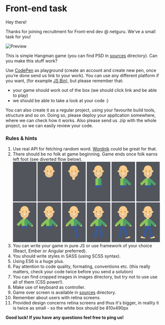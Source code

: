 # Front-end task

Hey there!

Thanks for joining recruitment for Front-end dev @ netguru. We’ve a small task for you!

![Preview](https://raw.githubusercontent.com/netguru/frontend-recruitment-task/master/sources/hangman.png)

This is simple Hangman game (you can find PSD in [sources](https://github.com/netguru/frontend-recruitment-task/tree/master/sources) directory). Can you make this stuff work?

Use [CodePen](http://codepen.io/) as playground (create an account and create new pen, once you’re done send us link to your work). You can use any different platform if you want, (for example [JS Bin](https://jsbin.com)), but please remember that:
+ your game should work out of the box (we should click link and be able to play)
+ we should be able to take a look at your code :)

You can also create it as a regular project, using your favourite build tools, structure and so on. Doing so, please deploy your application somewhere, where we can check how it works. Also please send us .zip with the whole project, so we can easily review your code.

### Rules & hints
1. Use real API for fetching random word. [Wordnik](http://developer.wordnik.com/docs.html#!/words) could be great for that.
2. There should be no folk at game beginning. Game ends once folk earns left foot (see diverted flow below).
![Flow](https://raw.githubusercontent.com/netguru/frontend-recruitment-task/master/imgs/flow.png)
3. You can write your game in pure JS or use framework of your choice (React, Ember or Angular preferred).
4. You should write styles in SASS (using SCSS syntax).
5. Using ES6 is a huge plus.
6. Pay attention to code quality, formating, conventions etc. (this really matters, check your code twice before you send a solution)
7. You can find cropped images in images directory, but try not to use use all of them (CSS power!).
8. Make use of keyboard as controller.
9. Game over screen is available in [sources](https://github.com/netguru/frontend-recruitment-task/tree/master/sources) directory.
10. Remember about users with retina screens.
11. Provided design concerns retina screens and thus it's bigger, in reality it is twice as small - so the white box should be 810x490px

**Good luck! If you have any questions feel free to ping us!**
